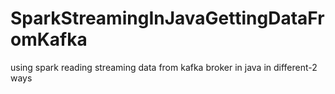 # SparkStreamingInJavaGettingDataFromKafka
using spark reading streaming data from kafka broker in java in different-2 ways 
